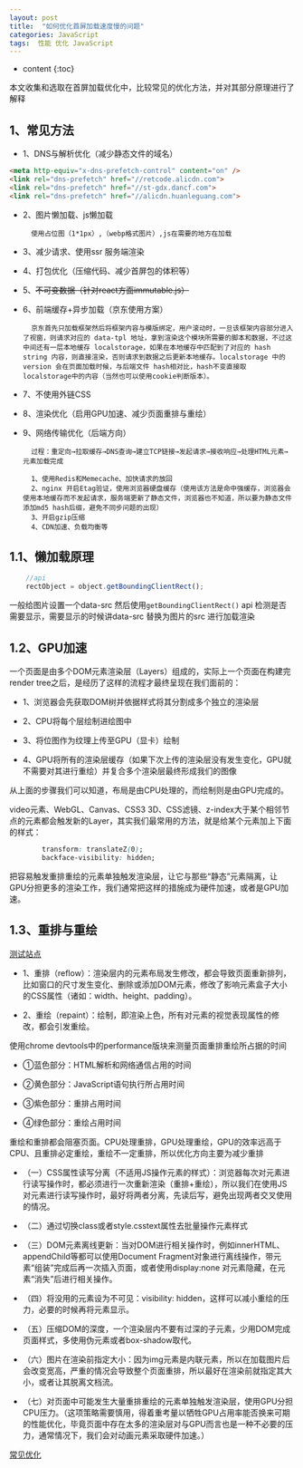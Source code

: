 ```yaml
---
layout: post
title:  "如何优化首屏加载速度慢的问题"
categories: JavaScript
tags:  性能 优化 JavaScript
---
```


* content
{:toc}

本文收集和选取在首屏加载优化中，比较常见的优化方法，并对其部分原理进行了解释

## 1、常见方法

- 1、DNS与解析优化（减少静态文件的域名）

```html
<meta http-equiv="x-dns-prefetch-control" content="on" />
<link rel="dns-prefetch" href="//retcode.alicdn.com">
<link rel="dns-prefetch" href="//st-gdx.dancf.com">
<link rel="dns-prefetch" href="//alicdn.huanleguang.com">
```
- 2、图片懒加载、js懒加载
        
        使用占位图（1*1px）,（webp格式图片）,js在需要的地方在加载

- 3、减少请求、使用ssr 服务端渲染
- 4、打包优化（压缩代码、减少首屏包的体积等）
- 5、~~不可变数据（针对react方面immutable.js）~~
- 6、前端缓存+异步加载（京东使用方案）

        京东首先只加载框架然后将框架内容与模版绑定，用户滚动时，一旦该框架内容部分进入了视窗，则请求对应的 data-tpl 地址，拿到渲染这个模块所需要的脚本和数据，不过这中间还有一层本地缓存 localstorage，如果在本地缓存中匹配到了对应的 hash string 内容，则直接渲染，否则请求到数据之后更新本地缓存。localstorage 中的 version 会在页面加载时候，与后端文件 hash相对比，hash不变直接取localstorage中的内容（当然也可以使用cookie判断版本）。

- 7、不使用外链CSS
- 8、渲染优化（启用GPU加速、减少页面重排与重绘）
- 9、网络传输优化（后端方向）

        过程：重定向→拉取缓存→DNS查询→建立TCP链接→发起请求→接收响应→处理HTML元素→元素加载完成
        
        1、使用Redis和Memecache、加快请求的放回
        2、nginx 开启Etag验证，使用浏览器硬盘缓存（使用该方法是命中强缓存，浏览器会使用本地缓存而不发起请求，服务端更新了静态文件，浏览器也不知道，所以要为静态文件添加md5 hash后缀，避免不同步问题的出现）
        3、开启gzip压缩
        4、CDN加速、负载均衡等



## 1.1、懒加载原理

```js
    //api
    rectObject = object.getBoundingClientRect();
```
一般给图片设置一个data-src 然后使用`getBoundingClientRect()` api 检测是否需要显示，需要显示的时候讲data-src 替换为图片的src 进行加载渲染


## 1.2、GPU加速

一个页面是由多个DOM元素渲染层（Layers）组成的，实际上一个页面在构建完render tree之后，是经历了这样的流程才最终呈现在我们面前的：
- 1、浏览器会先获取DOM树并依据样式将其分割成多个独立的渲染层

- 2、CPU将每个层绘制进绘图中

- 3、将位图作为纹理上传至GPU（显卡）绘制

- 4、GPU将所有的渲染层缓存（如果下次上传的渲染层没有发生变化，GPU就不需要对其进行重绘）并复合多个渲染层最终形成我们的图像

从上面的步骤我们可以知道，布局是由CPU处理的，而绘制则是由GPU完成的。

video元素、WebGL、Canvas、CSS3 3D、CSS滤镜、z-index大于某个相邻节点的元素都会触发新的Layer，其实我们最常用的方法，就是给某个元素加上下面的样式：
```css
        transform: translateZ(0);
        backface-visibility: hidden;  
```
把容易触发重排重绘的元素单独触发渲染层，让它与那些“静态”元素隔离，让GPU分担更多的渲染工作，我们通常把这样的措施成为硬件加速，或者是GPU加速。


## 1.3、重排与重绘
[测试站点](csstriggers.com) 
- 1、重排（reflow）：渲染层内的元素布局发生修改，都会导致页面重新排列，比如窗口的尺寸发生变化、删除或添加DOM元素，修改了影响元素盒子大小的CSS属性（诸如：width、height、padding）。

- 2、重绘（repaint）：绘制，即渲染上色，所有对元素的视觉表现属性的修改，都会引发重绘。

使用chrome devtools中的performance版块来测量页面重排重绘所占据的时间
- ①蓝色部分：HTML解析和网络通信占用的时间

- ②黄色部分：JavaScript语句执行所占用时间

- ③紫色部分：重排占用时间

- ④绿色部分：重绘占用时间

重绘和重排都会阻塞页面。CPU处理重排，GPU处理重绘，GPU的效率远高于CPU、且重排必定重绘，重绘不一定重排，所以优化方向主要为减少重排
- （一）CSS属性读写分离（不适用JS操作元素的样式）：浏览器每次对元素进行读写操作时，都必须进行一次重新渲染（重排+重绘），所以我们在使用JS对元素进行读写操作时，最好将两者分离，先读后写，避免出现两者交叉使用的情况。

- （二）通过切换class或者style.csstext属性去批量操作元素样式

- （三）DOM元素离线更新：当对DOM进行相关操作时，例如innerHTML、appendChild等都可以使用Document Fragment对象进行离线操作，带元素“组装”完成后再一次插入页面，或者使用display:none 对元素隐藏，在元素“消失”后进行相关操作。

- （四）将没用的元素设为不可见：visibility: hidden，这样可以减小重绘的压力，必要的时候再将元素显示。

- （五）压缩DOM的深度，一个渲染层内不要有过深的子元素，少用DOM完成页面样式，多使用伪元素或者box-shadow取代。

- （六）图片在渲染前指定大小：因为img元素是内联元素，所以在加载图片后会改变宽高，严重的情况会导致整个页面重排，所以最好在渲染前就指定其大小，或者让其脱离文档流。

- （七）对页面中可能发生大量重排重绘的元素单独触发渲染层，使用GPU分担CPU压力。（这项策略需要慎用，得着重考量以牺牲GPU占用率能否换来可期的性能优化，毕竟页面中存在太多的渲染层对与GPU而言也是一种不必要的压力，通常情况下，我们会对动画元素采取硬件加速。）

[常见优化](https://www.cnblogs.com/xianyulaodi/p/5755079.html)